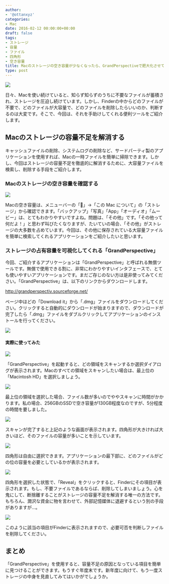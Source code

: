 ```yaml
---
author:
- '@ottanxyz'
categories:
- Mac
date: 2016-02-12 00:00:00+00:00
draft: false
tags:
- ストレージ
- 容量
- ファイル
- 四角形
- 空き容量
title: Macのストレージの空き容量が少なくなったら、GrandPerspectiveで肥大化させている項目を特定しよう！
type: post
---
```


![](160209-56b985461b4a3.jpg)

日々、Macを使い続けていると、知らず知らずのうちに不要なファイルが蓄積され、ストレージを圧迫し続けています。しかし、Finderの中からどのファイルが不要で、どのファイルが大容量で、どのファイルを削除したらいいのか、判断するのは大変です。そこで、今回は、それを手助けしてくれる便利ツールをご紹介します。

## Macのストレージの容量不足を解消する

キャッシュファイルの削除、システムログの削除など、サードパーティ製のアプリケーションを使用すれば、Macの一時ファイルを簡単に掃除できます。しかし、今回はストレージの容量不足を徹底的に解消するために、大容量ファイルを検索し、削除する手段をご紹介します。

### Macのストレージの空き容量を確認する

![](160209-56b98549648b0.png)

Macの空き容量は、メニューバーの「」→「この Mac について」の「ストレージ」から確認できます。「バックアップ」「写真」「App」「オーディオ」「ムービー」は、とてもわかりやすいですよね。問題は、「その他」です。「その他って何だよ！」と思わず叫びたくなりますが、たいていの場合、「その他」がストレージの大多数を占めています。今回は、その他に保存されている大容量ファイルを簡単に検索してくれるアプリケーションをご紹介したいと思います。

### ストレージの占有容量を可視化してくれる「GrandPerspective」

今回、ご紹介するアプリケーションは「GrandPerspective」と呼ばれる無償ツールです。無償で使用できる割に、非常にわかりやすいインタフェースで、とても使いやすいアプリケーションです。まだご存じのない方は是非使ってみてください。「GrandPerspective」は、以下のリンクからダウンロードします。

<http://grandperspectiv.sourceforge.net/>

ページ中ほどの「Download it」から「.dmg」ファイルをダウンロードしてください。クリックすると自動的にダウンロードが始まりますので、ダウンロードが完了したら「.dmg」ファイルをダブルクリックしてアプリケーションのインストールを行ってください。

![](160212-56bd3472dcde4-1.png)

#### 実際に使ってみた

![](160209-56b985476f08c.png)

「GrandPerspective」を起動すると、どの領域をスキャンするか選択ダイアログが表示されます。Macのすべての領域をスキャンしたい場合は、最上位の「Macintosh HD」を選択しましょう。

![](160209-56b9854abc312.png)

最上位の領域を選択した場合、ファイル数が多いのでややスキャンに時間がかかります。私の場合、256GBのSSDで空き容量が130GB程度なのですが、5分程度の時間を要しました。

![](160209-56b9854c5df58.png)

スキャンが完了すると上記のような画面が表示されます。四角形が大きければ大きいほど、そのファイルの容量が多いことを示しています。

![](160209-56b9854e39d4e.png)

四角形は自由に選択できます。アプリケーションの最下部に、どのファイルがどの位の容量を必要としているかが表示されます。

![](160209-56b9855015f2e.png)

四角形を選択した状態で、「Reveal」をクリックすると、Finderにその項目が表示されます。もし、不要ファイルであるならば、削除してしまいましょう。心を鬼にして、断捨離することがストレージの容量不足を解消する唯一の方法です。もちろん、潤沢な資金に物を言わせて、外部記憶媒体に退避するという別の手段がありますが…。

![](160209-56b98551c57e3.png)

このように該当の項目がFinderに表示されますので、必要可否を判断しファイルを削除してください。

## まとめ

「GrandPerspective」を使用すると、容量不足の原因となっている項目を簡単に見つけることができます。もうすぐ年度末です。新年度に向けて、もう一度ストレージの中身を見直してみてはいかがでしょうか。
